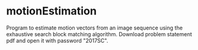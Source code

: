 # motionEstimation
Program to estimate motion vectors from an image sequence using the exhaustive search block matching algorithm.
Download problem statement pdf and open it with password "2017SC".
